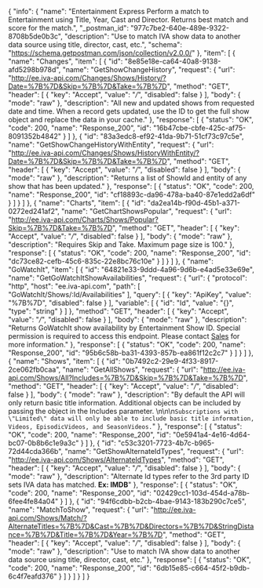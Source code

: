 {
  "info": {
    "name": "Entertainment Express Perform a match to Entertainment using Title, Year, Cast and Director. Returns best match and score for the match.",
    "_postman_id": "977c7be2-640e-489e-9322-8708b5de0b3c",
    "description": "Use to match IVA show data to another data source using title, director, cast, etc.",
    "schema": "https://schema.getpostman.com/json/collection/v2.0.0/"
  },
  "item": [
    {
      "name": "Changes",
      "item": [
        {
          "id": "8e85e18e-ca64-40a8-9138-afd5298b978d",
          "name": "GetShowChangeHistory",
          "request": {
            "url": "http://ee.iva-api.com/Changes/Shows/History/?Date=%7B%7D&Skip=%7B%7D&Take=%7B%7D",
            "method": "GET",
            "header": [
              {
                "key": "Accept",
                "value": "*/*",
                "disabled": false
              }
            ],
            "body": {
              "mode": "raw"
            },
            "description": "All new and updated shows from requested date and time.  When a record gets updated, use the ID to get the full show object and replace the data in your cache."
          },
          "response": [
            {
              "status": "OK",
              "code": 200,
              "name": "Response_200",
              "id": "16b47cbe-cbfe-425c-af75-8091352b4842"
            }
          ]
        },
        {
          "id": "83a3edc8-ef92-41da-9b71-51cf73c97c5e",
          "name": "GetShowChangeHistoryWithEntity",
          "request": {
            "url": "http://ee.iva-api.com/Changes/Shows/HistoryWithEntity/?Date=%7B%7D&Skip=%7B%7D&Take=%7B%7D",
            "method": "GET",
            "header": [
              {
                "key": "Accept",
                "value": "*/*",
                "disabled": false
              }
            ],
            "body": {
              "mode": "raw"
            },
            "description": "Returns a list of ShowId and entity of any show that has been updated."
          },
          "response": [
            {
              "status": "OK",
              "code": 200,
              "name": "Response_200",
              "id": "cf18893c-da96-478a-ba40-87e1edd2a6df"
            }
          ]
        }
      ]
    },
    {
      "name": "Charts",
      "item": [
        {
          "id": "da2ea14b-f90d-45b1-a371-0272ed241af2",
          "name": "GetChartShowsPopular",
          "request": {
            "url": "http://ee.iva-api.com/Charts/Shows/Popular?Skip=%7B%7D&Take=%7B%7D",
            "method": "GET",
            "header": [
              {
                "key": "Accept",
                "value": "*/*",
                "disabled": false
              }
            ],
            "body": {
              "mode": "raw"
            },
            "description": "Requires Skip and Take. Maximum page size is 100."
          },
          "response": [
            {
              "status": "OK",
              "code": 200,
              "name": "Response_200",
              "id": "dc73ce82-cefb-45c6-835c-22e8bc76c10e"
            }
          ]
        }
      ]
    },
    {
      "name": "GoWatchIt",
      "item": [
        {
          "id": "64821e33-9ddd-4a96-9d6b-e4ad5e33e69e",
          "name": "GetGoWatchItShowAvailabilities",
          "request": {
            "url": {
              "protocol": "http",
              "host": "ee.iva-api.com",
              "path": [
                "GoWatchIt/Shows/:Id/Availabilities"
              ],
              "query": [
                {
                  "key": "ApiKey",
                  "value": "%7B%7D",
                  "disabled": false
                }
              ],
              "variable": [
                {
                  "id": "Id",
                  "value": "{}",
                  "type": "string"
                }
              ]
            },
            "method": "GET",
            "header": [
              {
                "key": "Accept",
                "value": "*/*",
                "disabled": false
              }
            ],
            "body": {
              "mode": "raw"
            },
            "description": "Returns GoWatchIt show availability by Entertainment Show ID.  Special permission is required to access this endpoint. Please contact [Sales](mailto:Sales@InternetVideoArchive.com) for more information."
          },
          "response": [
            {
              "status": "OK",
              "code": 200,
              "name": "Response_200",
              "id": "95b6c58b-ba31-4393-857b-ea861f12c2c7"
            }
          ]
        }
      ]
    },
    {
      "name": "Shows",
      "item": [
        {
          "id": "0b7492c2-29e9-4f33-8917-2ce062fb0caa",
          "name": "GetAllShows",
          "request": {
            "url": "http://ee.iva-api.com/Shows/All?Includes=%7B%7D&Skip=%7B%7D&Take=%7B%7D",
            "method": "GET",
            "header": [
              {
                "key": "Accept",
                "value": "*/*",
                "disabled": false
              }
            ],
            "body": {
              "mode": "raw"
            },
            "description": "By default the API will only return basic title information. Additional objects can be included by passing the object in the Includes parameter. \n\n\n`Subscriptions with \"Limited\" data will only be able to include basic title information, Videos, EpisodicVideos, and SeasonVideos.`"
          },
          "response": [
            {
              "status": "OK",
              "code": 200,
              "name": "Response_200",
              "id": "0e5941a4-4e16-4d64-bc07-0b8b6c1e9a3c"
            }
          ]
        },
        {
          "id": "c53c3201-7723-4b7c-b965-72d44cda366b",
          "name": "GetShowAlternateIdTypes",
          "request": {
            "url": "http://ee.iva-api.com/Shows/AlternateIdTypes",
            "method": "GET",
            "header": [
              {
                "key": "Accept",
                "value": "*/*",
                "disabled": false
              }
            ],
            "body": {
              "mode": "raw"
            },
            "description": "Alternate Id types refer to the 3rd party ID sets IVA data has matched.  **Ex: IMDB**"
          },
          "response": [
            {
              "status": "OK",
              "code": 200,
              "name": "Response_200",
              "id": "02429cc1-103d-454d-a78b-6fee4fe84a04"
            }
          ]
        },
        {
          "id": "94f6cdbb-b2cb-4bae-9143-183b290c7ce5",
          "name": "MatchToShow",
          "request": {
            "url": "http://ee.iva-api.com/Shows/Match/?AlternateTitles=%7B%7D&Cast=%7B%7D&Directors=%7B%7D&StringDistance=%7B%7D&Title=%7B%7D&Year=%7B%7D",
            "method": "GET",
            "header": [
              {
                "key": "Accept",
                "value": "*/*",
                "disabled": false
              }
            ],
            "body": {
              "mode": "raw"
            },
            "description": "Use to match IVA show data to another data source using title, director, cast, etc."
          },
          "response": [
            {
              "status": "OK",
              "code": 200,
              "name": "Response_200",
              "id": "6db15e85-c664-45f2-b9db-6c4f7eafd376"
            }
          ]
        }
      ]
    }
  ]
}